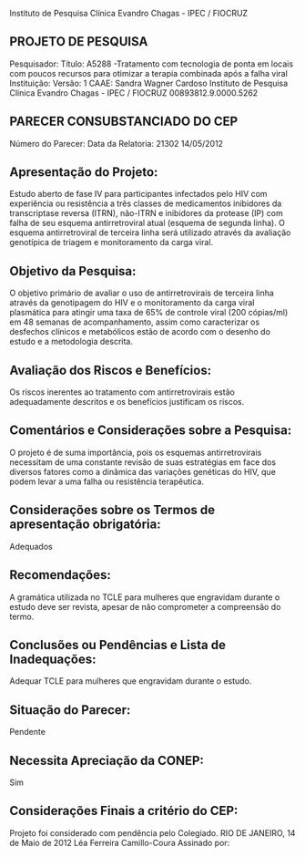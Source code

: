 Instituto de Pesquisa Clínica Evandro Chagas - IPEC / FIOCRUZ

## PROJETO DE PESQUISA
Pesquisador:
Título: A5288 -Tratamento com tecnologia de ponta em locais com poucos recursos para otimizar a terapia combinada após a falha viral
Instituição:
Versão: 1
CAAE:
Sandra Wagner Cardoso
Instituto de Pesquisa Clínica Evandro Chagas - IPEC / FIOCRUZ
00893812.9.0000.5262

## PARECER CONSUBSTANCIADO DO CEP
Número do Parecer:
Data da Relatoria:
21302
14/05/2012

## Apresentação do Projeto:
Estudo aberto de fase IV para participantes infectados pelo HIV com experiência ou resistência a três classes de medicamentos inibidores da transcriptase reversa (ITRN), não-ITRN e inibidores da protease (IP) com falha de seu esquema antirretroviral atual (esquema de segunda linha). O esquema antirretroviral de terceira linha será utilizado através da avaliação genotípica de triagem e monitoramento da carga viral.

## Objetivo da Pesquisa:
O objetivo primário de avaliar o uso de antirretrovirais de terceira linha através da genotipagem do HIV e o monitoramento da carga viral plasmática para atingir uma taxa de 65% de controle viral (200 cópias/ml) em 48 semanas de acompanhamento, assim como caracterizar os desfechos clínicos e metabólicos estão de acordo com o desenho do estudo e a metodologia descrita.

## Avaliação dos Riscos e Benefícios:
Os riscos inerentes ao tratamento com antirretrovirais estão adequadamente descritos e os benefícios justificam os riscos.

## Comentários e Considerações sobre a Pesquisa:
O projeto é de suma importância, pois os esquemas antirretrovirais necessitam de uma constante revisão de suas estratégias em face dos diversos fatores como a dinâmica das variações genéticas do HIV, que podem levar a uma falha ou resistência terapêutica.

## Considerações sobre os Termos de apresentação obrigatória:
Adequados

## Recomendações:
A gramática utilizada no TCLE para mulheres que engravidam durante o estudo deve ser revista, apesar de não comprometer a compreensão do termo.

## Conclusões ou Pendências e Lista de Inadequações:
Adequar TCLE para mulheres que engravidam durante o estudo.

## Situação do Parecer:
Pendente

## Necessita Apreciação da CONEP:
Sim

## Considerações Finais a critério do CEP:
Projeto foi considerado com pendência pelo Colegiado.
RIO DE JANEIRO, 14 de Maio de 2012
Léa Ferreira Camillo-Coura Assinado por: